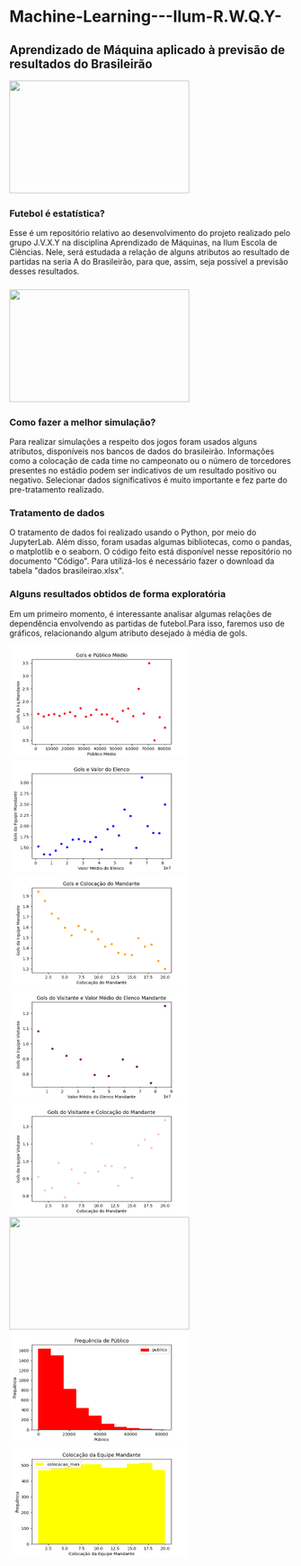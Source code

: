 # Machine-Learning---Ilum-R.W.Q.Y-

## Aprendizado de Máquina aplicado à previsão de resultados do Brasileirão

<img src="https://user-images.githubusercontent.com/107067724/184998620-beb7c37b-20d5-4ec9-843a-a624387f682e.png" style="width:320px;height:200px;">

### Futebol é estatística?
Esse é um repositório relativo ao desenvolvimento do projeto realizado pelo grupo J.V.X.Y na disciplina Aprendizado de Máquinas, na Ilum Escola de Ciências. Nele, será estudada a relação de alguns atributos ao resultado de partidas na seria A do Brasileirão, para que, assim, seja possível a previsão desses resultados.

##### 

<img src= "https://user-images.githubusercontent.com/107067724/185000434-94e58d5a-f494-41c2-bcc8-69aee78a1213.gif" style="width:320px;height:200px;">

### Como fazer a melhor simulação?
Para realizar simulações a respeito dos jogos foram usados alguns atributos, disponíveis nos bancos de dados do brasileirão. Informações como a colocação de cada time no campeonato ou o número de torcedores presentes no estádio podem ser indicativos de um resultado positivo ou negativo. Selecionar dados significativos é muito importante e fez parte do pre-tratamento realizado.

### Tratamento de dados
O tratamento de dados foi realizado usando o Python, por meio do JupyterLab. Além disso, foram usadas algumas bibliotecas, como o pandas, o matplotlib e o seaborn. O código feito está disponível nesse repositório no documento "Código". Para utilizá-los é necessário fazer o download da tabela "dados brasileirao.xlsx".

### Alguns resultados obtidos de forma exploratória
Em um primeiro momento, é interessante analisar algumas relações de dependência envolvendo as partidas de futebol.Para isso, faremos uso de gráficos, relacionando algum atributo desejado à média de gols.

<img src= "Gols e Público Médio.png" style="width:320px;height:200px;">
<img src= "Gols e Valor do Elenco.png" style="width:320px;height:200px;">
<img src= "Gols e Colocação do Mandante.png" style="width:320px;height:200px;">
<img src= "Gols do Visitante e Valor do Elenco Mandante.png" style="width:320px;height:200px;">
<img src= "Gols do Visitante e Colocação do Mandante.png" style="width:320px;height:200px;">
<img src= "Frequência de Valor da Equipe Mandante.png" style="width:320px;height:200px;">
<img src= "Frequência de Público.png" style="width:320px;height:200px;">
<img src= "Frequência da Colocação.png" style="width:320px;height:200px;">
